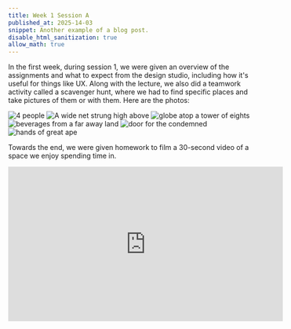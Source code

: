 ```yaml
---
title: Week 1 Session A
published_at: 2025-14-03
snippet: Another example of a blog post.
disable_html_sanitization: true
allow_math: true
---
```

In the first week, during session 1, we were given an overview of the assignments and what to expect from the design studio, including how it's useful for things like UX. Along with the lecture, we also did a teamwork activity called a scavenger hunt, where we had to find specific places and take pictures of them or with them. Here are the photos:

![4 people](subfolder/pic1.png)
![A wide net strung high above](subfolder/pic2.png)
![ globe atop a tower of eights](subfolder/pic3.png)
![beverages from a far away land](subfolder/pic4.png)
![door for the condemned](subfolder/pic5.png)
![hands of great ape](subfolder/pic6.png)

Towards the end, we were given homework to film a 30-second video of a space we enjoy spending time in.

<iframe width="560" height="315" src="https://www.youtube.com/embed/_UxAwr5cBzc?si=lDCt0WF1cv2Orlto" title="YouTube video player" frameborder="0" allow="accelerometer; autoplay; clipboard-write; encrypted-media; gyroscope; picture-in-picture; web-share" referrerpolicy="strict-origin-when-cross-origin" allowfullscreen></iframe>
